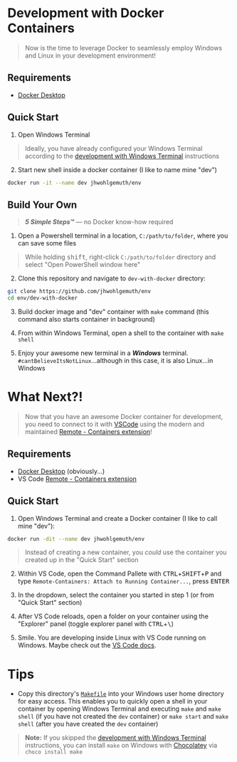 Development with Docker Containers
==================================
> Now is the time to leverage Docker to seamlessly employ Windows and Linux in your development environment!

Requirements
------------
- [Docker Desktop](https://www.docker.com/products/docker-desktop)

Quick Start
-----------
1. Open Windows Terminal

> Ideally, you have already configured your Windows Terminal according to the [development with Windows Terminal](../dev-with-windows-terminal) instructions

2. Start new shell inside a docker container (I like to name mine "dev")

```bash
docker run -it --name dev jhwohlgemuth/env
```

Build Your Own
--------------
> ***5 Simple Steps™*** — no Docker know-how required
1. Open a Powershell terminal in a location, `C:/path/to/folder`, where you can save some files

> While holding <kbd>shift</kbd>, right-click `C:/path/to/folder` directory and select "Open PowerShell window here"

2. Clone this repository and navigate to `dev-with-docker` directory:

```bash
git clone https://github.com/jhwohlgemuth/env
cd env/dev-with-docker
```

3. Build docker image and "dev" container with `make` command (this command also starts container in background)

4. From within Windows Terminal, open a shell to the container with `make shell`

5. Enjoy your awesome new terminal in a ***Windows*** terminal. `#cantBelieveItsNotLinux`...although in this case, it is also Linux...in Windows

What Next?!
===========
> Now that you have an awesome Docker container for development, you need to connect to it with [VSCode]() using the modern and maintained [Remote - Containers extension](https://marketplace.visualstudio.com/items?itemName=ms-vscode-remote.remote-containers)!

Requirements
------------
- [Docker Desktop](https://www.docker.com/products/docker-desktop) (obviously...)
- VS Code [Remote - Containers extension](https://marketplace.visualstudio.com/items?itemName=ms-vscode-remote.remote-containers)

Quick Start
-----------
1. Open Windows Terminal and create a Docker container (I like to call mine "dev"):

```bash
docker run -dit --name dev jhwohlgemuth/env
```

> Instead of creating a new container, you *could* use the container you created up in the "Quick Start" section

2. Within VS Code, open the Command Pallete with <kbd>CTRL</kbd>+<kbd>SHIFT</kbd>+<kbd>P</kbd> and type `Remote-Containers: Attach to Running Container...`, press <kbd>ENTER</kbd>

3. In the dropdown, select the container you started in step 1 (or from "Quick Start" section)

4. After VS Code reloads, open a folder on your container using the "Explorer" panel (toggle explorer panel with <kbd>CTRL</kbd>+<kbd>\\</kbd>)

5. Smile. You are developing inside Linux with VS Code running on Windows. Maybe check out the [VS Code docs](https://code.visualstudio.com/docs).

Tips
====
- Copy this directory's [`Makefile`](./Makefile) into your Windows user home directory for easy access. This enables you to quickly open a shell in your container by opening Windows Terminal and executing `make` and `make shell` (if you have not created the `dev` container) or `make start` and `make shell` (after you have created the `dev` container)

> **Note:** If you skipped the [development with Windows Terminal](../dev-with-windows-terminal) instructions, you can install `make` on Windows with [Chocolatey](https://chocolatey.org/install) via `choco install make`